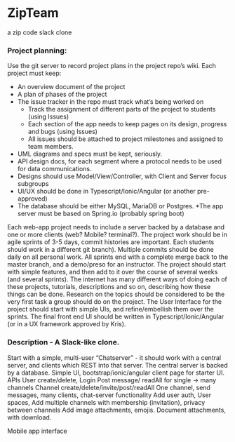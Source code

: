 # ZipTeam

a zip code slack clone

### Project planning:
Use the git server to record project plans in the project repo’s wiki.
Each project must keep:
* An overview document of the project
* A plan of phases of the project
* The issue tracker in the repo must track what’s being worked on
  * Track the assignment of different parts of the project to students (using Issues)
  * Each section of the app needs to keep pages on its design, progress and bugs (using Issues)
  * All issues should be attached to project milestones and assigned to team members.
* UML diagrams and specs must be kept, seriously. 
* API design docs, for each segment where a protocol needs to be used for data communications.
* Designs should use Model/View/Controller, with Client and Server focus subgroups
* UI/UX should be done in Typescript/Ionic/Angular (or another pre-approved)
* The database should be either MySQL, MariaDB or Postgres.
*The app server must be based on Spring.io (probably spring boot)

Each web-app project needs to include a server backed by a database and one or more clients (web? Mobile? terminal?).
The project work should be in agile sprints of 3-5 days, commit histories are important. Each students should work in a different git branch). Multiple commits should be done daily on all personal work. All sprints end with a complete merge back to the master branch, and a demo/preso for an instructor.
The project should start with simple features, and then add to it over the course of several weeks (and several sprints).
The internet has many different ways of doing each of these projects, tutorials, descriptions and so on, describing how these things can be done. Research on the topics should be considered to be the very first task a group should do on the project.
The User Interface for the project should start with simple UIs, and refine/embellish them over the sprints. The final front end UI should be written in Typescript/Ionic/Angular (or in a UX framework approved by Kris).

### Description - A Slack-like clone. 

Start with a simple, multi-user  “Chatserver” - it should work with a central server, and clients which REST into that server. The central server is backed by a database.
Simple UI, bootstrap/ionic/angular client page for starter UI.
APIs
	User create/delete, Login
	Post message/ readAll for single -> many channels
	Channel create/delete/invite/post/readAll
One channel, send messages, many clients, chat-server functionality
Add user auth, User spaces, 
Add multiple channels with membership (invitation), privacy between channels 
Add image attachments, emojis. Document attachments, with download.

Mobile app interface

